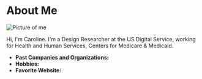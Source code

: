 # About Me

![Picture of me](https://avatars1.githubusercontent.com/u/55454490?s=400&v=4)


Hi, I'm Caroline. I'm a Design Researcher at the US Digital Service, working for Health and Human Services, Centers for Medicare & Medicaid.

- **Past Companies and Organizations:**
- **Hobbies:**
- **Favorite Website:** []()
